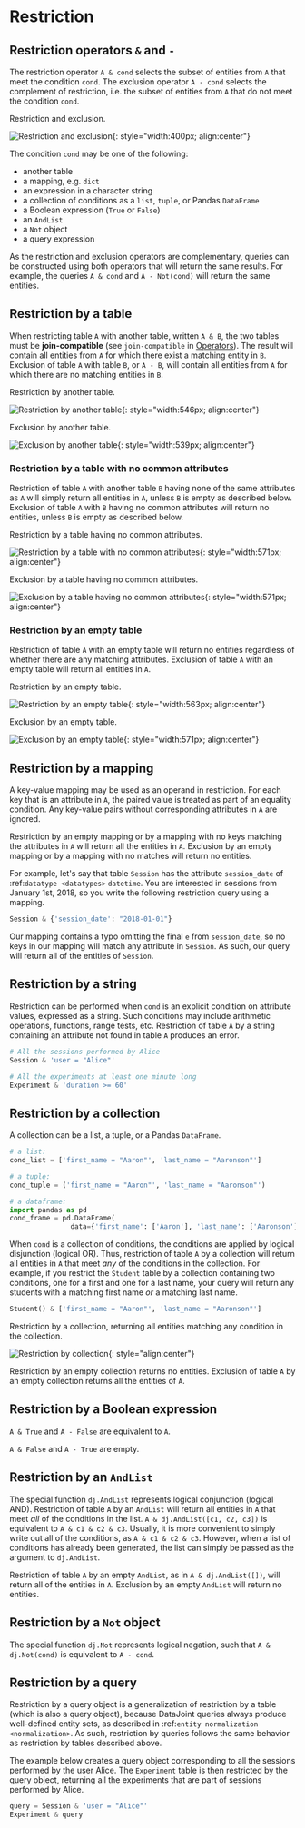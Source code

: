 # Restriction

## Restriction operators `&` and `-`

The restriction operator `A & cond` selects the subset of entities from `A` that meet the condition `cond`.
The exclusion operator `A - cond` selects the complement of restriction, i.e. the subset of entities from  `A` that do not meet the condition `cond`.

Restriction and exclusion.

![Restriction and exclusion](../images/op-restrict.png){: style="width:400px; align:center"}

The condition `cond` may be one of the following:

+ another table
+ a mapping, e.g. `dict`
+ an expression in a character string
+ a collection of conditions as a `list`, `tuple`, or Pandas `DataFrame`
+ a Boolean expression (`True` or `False`)
+ an `AndList`
+ a `Not` object
+ a query expression

As the restriction and exclusion operators are complementary, queries can be constructed using both operators that will return the same results.
For example, the queries `A & cond` and `A - Not(cond)` will return the same entities.

## Restriction by a table

When restricting table `A` with another table, written `A & B`, the two tables must be **join-compatible** (see `join-compatible` in [Operators](./operators.md)).
The result will contain all entities from `A` for which there exist a matching entity in `B`.
Exclusion of table `A` with table `B`, or `A - B`, will contain all entities from `A` for which there are no matching entities in `B`.

Restriction by another table.

![Restriction by another table](../images/restrict-example1.png){: style="width:546px; align:center"}

Exclusion by another table.

![Exclusion by another table](../images/diff-example1.png){: style="width:539px; align:center"}

### Restriction by a table with no common attributes

Restriction of table `A` with another table `B` having none of the same attributes as `A` will simply return all entities in `A`, unless `B` is empty as described below.
Exclusion of table `A` with `B` having no common attributes will return no entities, unless `B` is empty as described below.

Restriction by a table having no common attributes.

![Restriction by a table with no common attributes](../images/restrict-example2.png){: style="width:571px; align:center"}

Exclusion by a table having no common attributes.

![Exclusion by a table having no common attributes](../images/diff-example2.png){: style="width:571px; align:center"}

### Restriction by an empty table

Restriction of table `A` with an empty table will return no entities regardless of whether there are any matching attributes.
Exclusion of table `A` with an empty table will return all entities in `A`.

Restriction by an empty table.

![Restriction by an empty table](../images/restrict-example3.png){: style="width:563px; align:center"}

Exclusion by an empty table.

![Exclusion by an empty table](../images/diff-example3.png){: style="width:571px; align:center"}

## Restriction by a mapping

A key-value mapping may be used as an operand in restriction.
For each key that is an attribute in `A`, the paired value is treated as part of an equality condition.
Any key-value pairs without corresponding attributes in `A` are ignored.

Restriction by an empty mapping or by a mapping with no keys matching the attributes in `A` will return all the entities in `A`.
Exclusion by an empty mapping or by a mapping with no matches will return no entities.

For example, let's say that table `Session` has the attribute `session_date` of :ref:`datatype <datatypes>` `datetime`.
You are interested in sessions from January 1st, 2018, so you write the following restriction query using a mapping.

```python
Session & {'session_date': "2018-01-01"}
```

Our mapping contains a typo omitting the final `e` from `session_date`, so no keys in our mapping will match any attribute in `Session`.
As such, our query will return all of the entities of `Session`.

## Restriction by a string

Restriction can be performed when `cond` is an explicit condition on attribute values, expressed as a string.
Such conditions may include arithmetic operations, functions, range tests, etc.
Restriction of table `A` by a string containing an attribute not found in table `A` produces an error.

```python
# All the sessions performed by Alice
Session & 'user = "Alice"'

# All the experiments at least one minute long
Experiment & 'duration >= 60'
```

## Restriction by a collection

A collection can be a list, a tuple, or a Pandas `DataFrame`.

```python
# a list:
cond_list = ['first_name = "Aaron"', 'last_name = "Aaronson"']

# a tuple:
cond_tuple = ('first_name = "Aaron"', 'last_name = "Aaronson"')

# a dataframe:
import pandas as pd
cond_frame = pd.DataFrame(
               data={'first_name': ['Aaron'], 'last_name': ['Aaronson']})
```

When `cond` is a collection of conditions, the conditions are applied by logical disjunction (logical OR).
Thus, restriction of table `A` by a collection will return all entities in `A` that meet *any* of the conditions in the collection.
For example, if you restrict the `Student` table by a collection containing two conditions, one for a first and one for a last name, your query will return any students with a matching first name *or* a matching last name.

```python
Student() & ['first_name = "Aaron"', 'last_name = "Aaronson"']
```

Restriction by a collection, returning all entities matching any condition in the collection.

![Restriction by collection](../images/python_collection.png){: style="align:center"}

Restriction by an empty collection returns no entities.
Exclusion of table `A` by an empty collection returns all the entities of `A`.

## Restriction by a Boolean expression

`A & True` and `A - False` are equivalent to `A`.

`A & False` and `A - True` are empty.

## Restriction by an `AndList`

The special function `dj.AndList` represents logical conjunction (logical AND).
Restriction of table `A` by an `AndList` will return all entities in `A` that meet *all* of the conditions in the list.
`A & dj.AndList([c1, c2, c3])` is equivalent to `A & c1 & c2 & c3`.
Usually, it is more convenient to simply write out all of the conditions, as `A & c1 & c2 & c3`.
However, when a list of conditions has already been generated, the list can simply be passed as the argument to `dj.AndList`.

Restriction of table `A` by an empty `AndList`, as in `A & dj.AndList([])`, will return all of the entities in `A`.
Exclusion by an empty `AndList` will return no entities.

## Restriction by a `Not` object

The special function `dj.Not` represents logical negation, such that `A & dj.Not(cond)` is equivalent to `A - cond`.

## Restriction by a query

Restriction by a query object is a generalization of restriction by a table (which is also a query object), because DataJoint queries always produce well-defined entity sets, as described in  :ref:`entity normalization <normalization>`.
As such, restriction by queries follows the same behavior as restriction by tables described above.

The example below creates a query object corresponding to all the sessions performed by the user Alice.
The `Experiment` table is then restricted by the query object, returning all the experiments that are part of sessions performed by Alice.

```python
query = Session & 'user = "Alice"'
Experiment & query
```
